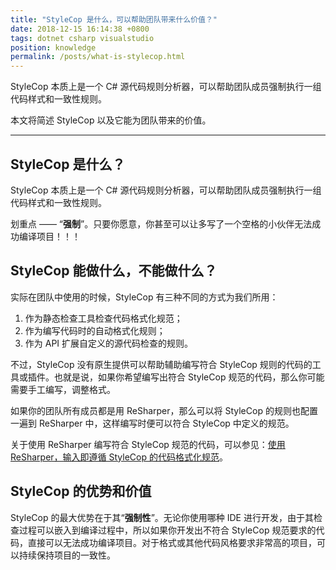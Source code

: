 ```yaml
---
title: "StyleCop 是什么，可以帮助团队带来什么价值？"
date: 2018-12-15 16:14:38 +0800
tags: dotnet csharp visualstudio
position: knowledge
permalink: /posts/what-is-stylecop.html
---
```


StyleCop 本质上是一个 C# 源代码规则分析器，可以帮助团队成员强制执行一组代码样式和一致性规则。

本文将简述 StyleCop 以及它能为团队带来的价值。

---

<div id="toc"></div>

## StyleCop 是什么？

StyleCop 本质上是一个 C# 源代码规则分析器，可以帮助团队成员强制执行一组代码样式和一致性规则。

划重点 —— “**强制**”。只要你愿意，你甚至可以让多写了一个空格的小伙伴无法成功编译项目！！！

## StyleCop 能做什么，不能做什么？

实际在团队中使用的时候，StyleCop 有三种不同的方式为我们所用：

1. 作为静态检查工具检查代码格式化规范；
1. 作为编写代码时的自动格式化规则；
1. 作为 API 扩展自定义的源代码检查的规则。

不过，StyleCop 没有原生提供可以帮助辅助编写符合 StyleCop 规则的代码的工具或插件。也就是说，如果你希望编写出符合 StyleCop 规范的代码，那么你可能需要手工编写，调整格式。

如果你的团队所有成员都是用 ReSharper，那么可以将 StyleCop 的规则也配置一遍到 ReSharper 中，这样编写时便可以符合 StyleCop 中定义的规范。

关于使用 ReSharper 编写符合 StyleCop 规范的代码，可以参见：[使用 ReSharper，输入即遵循 StyleCop 的代码格式化规范](/post/write-code-with-stylecop-using-resharper)。

## StyleCop 的优势和价值

StyleCop 的最大优势在于其“**强制性**”。无论你使用哪种 IDE 进行开发，由于其检查过程可以嵌入到编译过程中，所以如果你开发出不符合 StyleCop 规范要求的代码，直接可以无法成功编译项目。对于格式或其他代码风格要求非常高的项目，可以持续保持项目的一致性。

